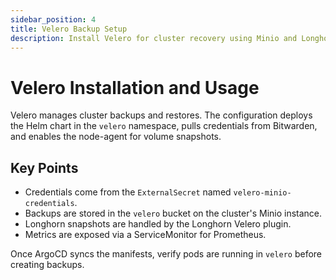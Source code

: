 ```yaml
---
sidebar_position: 4
title: Velero Backup Setup
description: Install Velero for cluster recovery using Minio and Longhorn
---
```


# Velero Installation and Usage

Velero manages cluster backups and restores. The configuration deploys the Helm chart in the `velero` namespace, pulls credentials from Bitwarden, and enables the node-agent for volume snapshots.

## Key Points

- Credentials come from the `ExternalSecret` named `velero-minio-credentials`.
- Backups are stored in the `velero` bucket on the cluster's Minio instance.
- Longhorn snapshots are handled by the Longhorn Velero plugin.
- Metrics are exposed via a ServiceMonitor for Prometheus.

Once ArgoCD syncs the manifests, verify pods are running in `velero` before creating backups.
